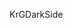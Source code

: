 KrGDarkSide
<!--- 👋 Hi, I’m @KrGDarkSide
- 👀 I’m interested in ...
- 🌱 I’m currently learning ...
- 💞️ I’m looking to collaborate on ...
- 📫 How to reach me ... --->

<!---
KrGDarkSide/KrGDarkSide is a ✨ special ✨ repository because its `README.md` (this file) appears on your GitHub profile.
You can click the Preview link to take a look at your changes.
--->
